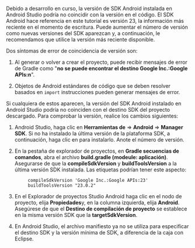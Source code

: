 Debido a desarrollo en curso, la versión de SDK Android instalada en Android Studio podría no coincidir con la versión en el código. El SDK Android hace referencia en este tutorial es versión 23, la información más reciente en el momento de escritura. Puede aumentar el número de versión como nuevas versiones del SDK aparezcan y, a continuación, le recomendamos que utilice la versión más reciente disponible.

Dos síntomas de error de coincidencia de versión son:

1. Al generar o volver a crear el proyecto, puede recibir mensajes de error de Gradle como "**no se puede encontrar el destino Google Inc.:Google APIs:n**".

2. Objetos de Android estándares de código que se deben resolver basados en `import` instrucciones pueden generar mensajes de error.

Si cualquiera de estos aparecen, la versión del SDK Android instalado en Android Studio podría no coinciden con el destino SDK del proyecto descargado.  Para comprobar la versión, realice los cambios siguientes:


1. Android Studio, haga clic en **Herramientas de** => **Android** => **Manager SDK**. Si no ha instalado la última versión de la plataforma SDK, a continuación, haga clic en para instalarlo. Anote el número de versión.

2. En la pestaña de explorador de proyectos, en **Gradle secuencias de comandos**, abra el archivo **build.gradle (modeule: aplicación)**. Asegurarse de que la **compileSdkVersion** y **buildToolsVersion** a la última versión SDK instalada. Las etiquetas podrían tener este aspecto:
 
            compileSdkVersion 'Google Inc.:Google APIs:23'
            buildToolsVersion "23.0.2"
    
3. En el Explorador de proyectos Studio Android haga clic en el nodo de proyecto, elija **Propiedades**y, en la columna izquierda, elija **Android**. Asegúrese de que el **Destino de compilación de proyecto** se establece en la misma versión SDK que la **targetSdkVersion**.

4. En Android Studio, el archivo manifiesto ya no se utiliza para especificar el destino SDK y la versión mínima de SDK, a diferencia de la caja con Eclipse.
